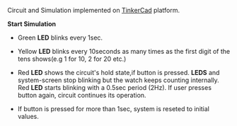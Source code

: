 Circuit and Simulation implemented on [TinkerCad](https://www.tinkercad.com) platform.

**Start Simulation**
* Green **LED** blinks every 1sec.

* Yellow **LED** blinks every 10seconds as many times as the first digit of the tens shows(e.g 1 for 10, 2 for 20 etc.)

* Red **LED** shows the circuit's hold state,if button is pressed. **LEDS** and system-screen stop blinking but the watch keeps counting internally. Red **LED** starts blinking with a 0.5sec period (2Hz). If user presses button again, circuit continues its operation.

* If button is pressed for more than 1sec, system is reseted to initial values.
